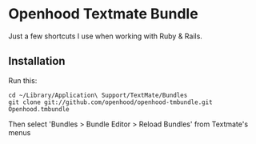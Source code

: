 # Openhood Textmate Bundle

Just a few shortcuts I use when working with Ruby & Rails.

## Installation

Run this:

    cd ~/Library/Application\ Support/TextMate/Bundles
    git clone git://github.com/openhood/openhood-tmbundle.git Openhood.tmbundle

Then select 'Bundles > Bundle Editor > Reload Bundles' from Textmate's menus
